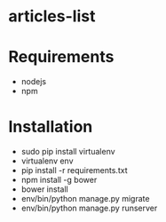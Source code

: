 # articles-list

Requirements
============
* nodejs
* npm

Installation
============
* sudo pip install virtualenv
* virtualenv env
* pip install -r requirements.txt
* npm install -g bower
* bower install
* env/bin/python manage.py migrate 
* env/bin/python manage.py runserver
